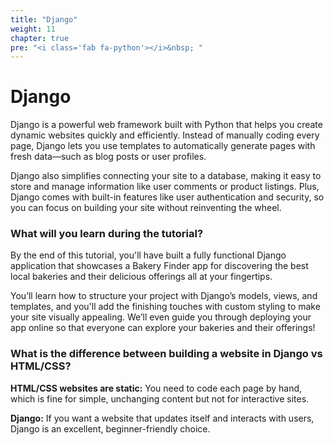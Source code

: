 ```yaml
---
title: "Django"
weight: 11
chapter: true
pre: "<i class='fab fa-python'></i>&nbsp; "
---
```


# Django

Django is a powerful web framework built with Python that helps you create dynamic websites quickly and efficiently. Instead of manually coding every page, Django lets you use templates to automatically generate pages with fresh data—such as blog posts or user profiles.

Django also simplifies connecting your site to a database, making it easy to store and manage information like user comments or product listings. Plus, Django comes with built-in features like user authentication and security, so you can focus on building your site without reinventing the wheel.

### What will you learn during the tutorial?

By the end of this tutorial, you'll have built a fully functional Django application that showcases a Bakery Finder app for discovering the best local bakeries and their delicious offerings all at your fingertips.

You’ll learn how to structure your project with Django’s models, views, and templates, and you'll add the finishing touches with custom styling to make your site visually appealing. We’ll even guide you through deploying your app online so that everyone can explore your bakeries and their offerings!

### What is the difference between building a website in Django vs HTML/CSS?

**HTML/CSS websites are static:** You need to code each page by hand, which is fine for simple, unchanging content but not for interactive sites.

**Django:** If you want a website that updates itself and interacts with users, Django is an excellent, beginner-friendly choice.

